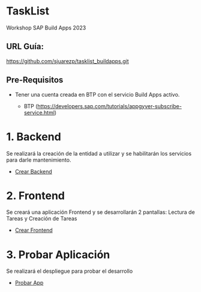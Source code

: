 # TaskList

Workshop SAP Build Apps 2023

## URL Guía:
https://github.com/sjuarezp/tasklist_buildapps.git



## Pre-Requisitos

- Tener una cuenta creada en BTP con el servicio Build Apps activo.
  
    - BTP (https://developers.sap.com/tutorials/appgyver-subscribe-service.html)   

# 1. Backend

Se realizará la creación de la entidad a utilizar y se habilitarán los servicios para darle mantenimiento.

- [Crear Backend]
 

# 2. Frontend
Se creará una aplicación Frontend y se desarrollarán 2 pantallas: Lectura de Tareas y Creación de Tareas


- [Crear Frontend]



# 3. Probar Aplicación
 Se realizará el despliegue para probar el desarrollo 

 - [Probar App]
    


[//]: # (Links)

[Crear Backend]: <https://github.com/sjuarezp/tasklist_buildapps/backend>


[Crear Frontend]: <https://github.com/sjuarezp/tasklist_buildapps/frontend>


[Probar App]: <https://github.com/sjuarezp/tasklist_buildapps/frontend>